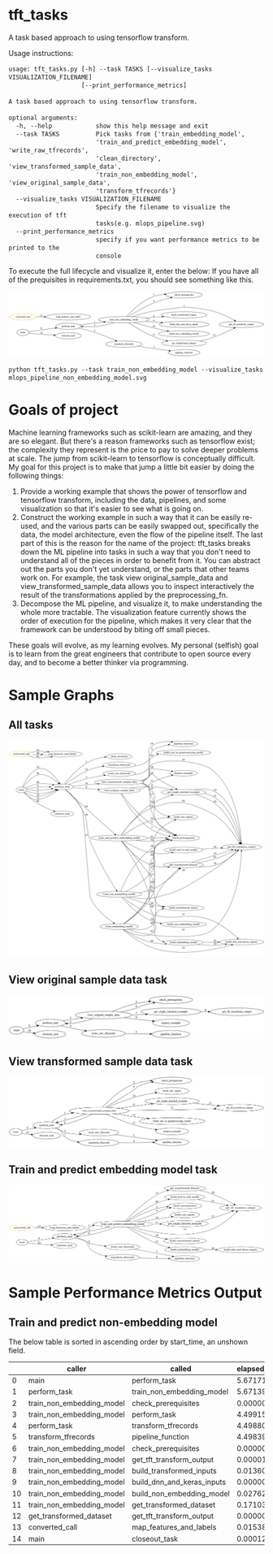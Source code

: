# tft_tasks

A task based approach to using tensorflow transform. 

Usage instructions:

```
usage: tft_tasks.py [-h] --task TASKS [--visualize_tasks VISUALIZATION_FILENAME]
                    [--print_performance_metrics]

A task based approach to using tensorflow transform.

optional arguments:
  -h, --help            show this help message and exit
  --task TASKS          Pick tasks from {'train_embedding_model',
                        'train_and_predict_embedding_model', 'write_raw_tfrecords',
                        'clean_directory', 'view_transformed_sample_data',
                        'train_non_embedding_model', 'view_original_sample_data',
                        'transform_tfrecords'}
  --visualize_tasks VISUALIZATION_FILENAME
                        Specify the filename to visualize the execution of tft
                        tasks(e.g. mlops_pipeline.svg)
  --print_performance_metrics
                        specify if you want performance metrics to be printed to the
                        console
```

To execute the full lifecycle and visualize it, enter the below:
If you have all of the prequisites in requirements.txt, you should see something like this. 
<p align="center">
<img src="example_images/mlops_pipeline_non_embedding_model.svg", title="pipeline graph", alt="A picture of a graph made up of functions.">
</p>

```
python tft_tasks.py --task train_non_embedding_model --visualize_tasks mlops_pipeline_non_embedding_model.svg
```

# Goals of project

Machine learning frameworks such as scikit-learn are amazing, and they are so elegant.  But there's a reason frameworks such as tensorflow exist; the complexity they represent is the price to pay to solve deeper problems at scale.  The jump from scikit-learn to tensorflow is conceptually difficult.  My goal for this project is to make that jump a little bit easier by doing the following things:

1. Provide a working example that shows the power of tensorflow and tensorflow transform, including the data, pipelines, and some visualization so that it's easier to see what is going on.
2. Construct the working example in such a way that it can be easily re-used, and the various parts can be easily swapped out, specifically the data, the model architecture, even the flow of the pipeline itself.  The last part of this is the reason for the name of the project: tft_tasks breaks down the ML pipeline into tasks in such a way that you don't need to understand all of the pieces in order to benefit from it.  You can abstract out the parts you don't yet understand, or the parts that other teams work on.  For example, the task view original_sample_data and view_transformed_sample_data allows you to inspect interactively the result of the transformations applied by the preprocessing_fn.
3. Decompose the ML pipeline, and visualize it, to make understanding the whole more tractable.  The visualization feature currently shows the order of execution for the pipeline, which makes it very clear that the framework can be understood by biting off small pieces.  
   
These goals will evolve, as my learning evolves.  My personal (selfish) goal is to learn from the great engineers that contribute to open source every day, and to become a better thinker via programming.   

# Sample Graphs

## All tasks
<p align="center">
<img src="example_images/all_tasks.png", title="All tasks graph", alt="A picture of a graph made up of functions.">
</p>

## View original sample data task
<p align="center">
<img src="example_images/view_original_sample_data.svg", title="View original sample data graph", alt="A picture of a graph made up of functions.">
</p>

## View transformed sample data task
<p align="center">
<img src="example_images/view_transformed_sample_data.svg", title="View transformed sample data graph", alt="A picture of a graph made up of functions.">
</p>

## Train and predict embedding model task
<p align="center">
<img src="example_images/train_and_predict_embedding_model.png", title="full pipeline graph", alt="A picture of a graph made up of functions.">
</p>

# Sample Performance Metrics Output

## Train and predict non-embedding model

The below table is sorted in ascending order by start_time, an unshown field.

|    | caller                    | called                     |   elapsed_time |
|----|---------------------------|----------------------------|----------------|
|  0 | main                      | perform_task               |       5.671713 |
|  1 | perform_task              | train_non_embedding_model  |       5.671396 |
|  2 | train_non_embedding_model | check_prerequisites        |       0.000002 |
|  3 | train_non_embedding_model | perform_task               |       4.499159 |
|  4 | perform_task              | transform_tfrecords        |       4.498804 |
|  5 | transform_tfrecords       | pipeline_function          |       4.498391 |
|  6 | train_non_embedding_model | check_prerequisites        |       0.000001 |
|  7 | train_non_embedding_model | get_tft_transform_output   |       0.000010 |
|  8 | train_non_embedding_model | build_transformed_inputs   |       0.013609 |
|  9 | train_non_embedding_model | build_dnn_and_keras_inputs |       0.000005 |
| 10 | train_non_embedding_model | build_non_embedding_model  |       0.027629 |
| 11 | train_non_embedding_model | get_transformed_dataset    |       0.171039 |
| 12 | get_transformed_dataset   | get_tft_transform_output   |       0.000007 |
| 13 | converted_call            | map_features_and_labels    |       0.015388 |
| 14 | main                      | closeout_task              |       0.000120 |

